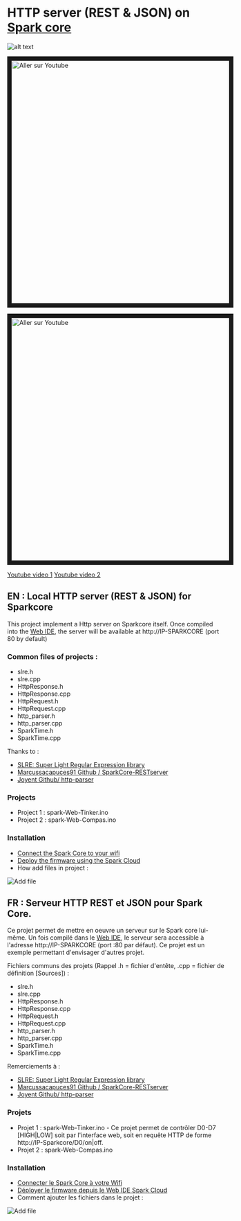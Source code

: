 # HTTP server (REST & JSON) on [Spark core](https://www.spark.io/)

![alt text](https://s3.amazonaws.com/spark-website/spark.png "")

<a href="http://www.youtube.com/watch?feature=player_embedded&v=ifYkC7UdMVA
" target="_blank"><img src="http://img.youtube.com/vi/ifYkC7UdMVA/0.jpg" 
alt="Aller sur Youtube" width="560" border="10" /></a>

<a href="http://www.youtube.com/watch?feature=player_embedded&v=bbSlwt5ZI3Q
" target="_blank"><img src="http://img.youtube.com/vi/bbSlwt5ZI3Q/0.jpg" 
alt="Aller sur Youtube" width="560" border="10" /></a>

[Youtube video 1](https://www.youtube.com/watch?v=ifYkC7UdMVA)
[Youtube video 2](http://youtu.be/bbSlwt5ZI3Q)


## EN : Local HTTP server (REST & JSON) for Sparkcore

This project implement a Http server on Sparkcore itself. Once compiled into the [Web IDE](https://www.spark.io/build), the server will be available at http://IP-SPARKCORE (port 80 by default)

### Common files of projects :
- slre.h
- slre.cpp
- HttpResponse.h
- HttpResponse.cpp
- HttpRequest.h
- HttpRequest.cpp
- http_parser.h
- http_parser.cpp
- SparkTime.h
- SparkTime.cpp

Thanks to :
- [SLRE: Super Light Regular Expression library](https://github.com/cesanta/slre)
- [Marcussacapuces91 Github / SparkCore-RESTserver ](https://github.com/Marcussacapuces91/SparkCore-RESTserver)
- [Joyent Github/ http-parser](https://github.com/joyent/http-parser)

### Projects
- Project 1 : spark-Web-Tinker.ino
- Project 2 : spark-Web-Compas.ino

### Installation
- [Connect the Spark Core to your wifi](https://www.spark.io/start)
- [Deploy the firmware using the Spark Cloud](https://www.spark.io/build/)
- How add files in project :

![Add file](http://domotique-info.fr/wp-content/uploads/2014/04/domotique-info-webideaddlib.gif)

## FR : Serveur HTTP REST et JSON pour Spark Core.

Ce projet permet de mettre en oeuvre un serveur sur le Spark core lui-même.
Un fois compilé dans le [Web IDE](https://www.spark.io/build), le serveur sera accessible à l'adresse http://IP-SPARKCORE (port :80 par défaut). Ce projet est un exemple permettant d'envisager d'autres projet.

Fichiers communs des projets (Rappel .h = fichier d'entête, .cpp = fichier de définition [Sources]) :
- slre.h
- slre.cpp
- HttpResponse.h
- HttpResponse.cpp
- HttpRequest.h
- HttpRequest.cpp
- http_parser.h
- http_parser.cpp
- SparkTime.h
- SparkTime.cpp

Remerciements à :
- [SLRE: Super Light Regular Expression library](https://github.com/cesanta/slre)
- [Marcussacapuces91 Github / SparkCore-RESTserver ](https://github.com/Marcussacapuces91/SparkCore-RESTserver)
- [Joyent Github/ http-parser](https://github.com/joyent/http-parser)

### Projets
- Projet 1 : spark-Web-Tinker.ino - Ce projet permet de contrôler D0-D7 [HIGH|LOW] soit par l'interface web, soit en requête HTTP de forme http://IP-Sparkcore/D0/on|off.
- Projet 2 : spark-Web-Compas.ino

### Installation
- [Connecter le Spark Core à votre Wifi](https://www.spark.io/start)
- [Déployer le firmware depuis le Web IDE Spark Cloud](https://www.spark.io/build/)
- Comment ajouter les fichiers dans le projet :

![Add file](http://domotique-info.fr/wp-content/uploads/2014/04/domotique-info-webideaddlib.gif)

